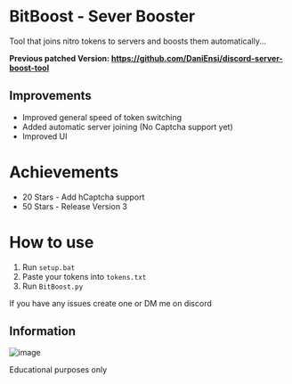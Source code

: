 # BitBoost - Sever Booster
Tool that joins nitro tokens to servers and boosts them automatically...

**Previous patched Version: https://github.com/DaniEnsi/discord-server-boost-tool**

## Improvements
- Improved general speed of token switching
- Added automatic server joining (No Captcha support yet)
- Improved UI

# Achievements
- 20 Stars - Add hCaptcha support
- 50 Stars - Release Version 3

# How to use
1. Run ```setup.bat```
2. Paste your tokens into ```tokens.txt```
3. Run ```BitBoost.py```

If you have any issues create one or DM me on discord

## Information 

![image](https://user-images.githubusercontent.com/74594229/184509377-b16c89e1-ae09-45f9-b034-8048b4229500.png)


Educational purposes only
